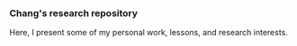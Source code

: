 ### Chang's research repository

Here, I present some of my personal work, lessons, and research interests.
